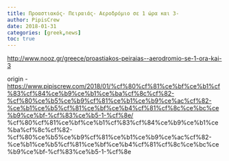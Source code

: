 ```yaml
---
title: Προαστιακός- Πειραιάς- Αεροδρόμιο σε 1 ώρα και 3-
author: PipisCrew
date: 2018-01-31
categories: [greek,news]
toc: true
---
```


http://www.nooz.gr/greece/proastiakos-peiraias--aerodromio-se-1-ora-kai-3

origin - https://www.pipiscrew.com/2018/01/%cf%80%cf%81%ce%bf%ce%b1%cf%83%cf%84%ce%b9%ce%b1%ce%ba%cf%8c%cf%82-%cf%80%ce%b5%ce%b9%cf%81%ce%b1%ce%b9%ce%ac%cf%82-%ce%b1%ce%b5%cf%81%ce%bf%ce%b4%cf%81%cf%8c%ce%bc%ce%b9%ce%bf-%cf%83%ce%b5-1-%cf%8e/ %cf%80%cf%81%ce%bf%ce%b1%cf%83%cf%84%ce%b9%ce%b1%ce%ba%cf%8c%cf%82-%cf%80%ce%b5%ce%b9%cf%81%ce%b1%ce%b9%ce%ac%cf%82-%ce%b1%ce%b5%cf%81%ce%bf%ce%b4%cf%81%cf%8c%ce%bc%ce%b9%ce%bf-%cf%83%ce%b5-1-%cf%8e
